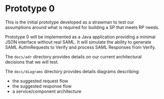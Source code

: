 # Prototype 0

This is the initial prototype developed as a strawman to test our assumptions around what is required for building a SP that meets RP needs.

Prototype 0 will be implemented as a Java application providing a minimal JSON interface without real SAML. It will simulate the ability to generate SAML AuthnRequests to Verify and process SAML Responses from Verify.

The `docs/adr` directory provides details on our current architectural decisions that we will test.

The `docs/diagrams` directory provides details diagrams describing:
* the suggested request flow
* the suggested response flow
* a service/component architecture
